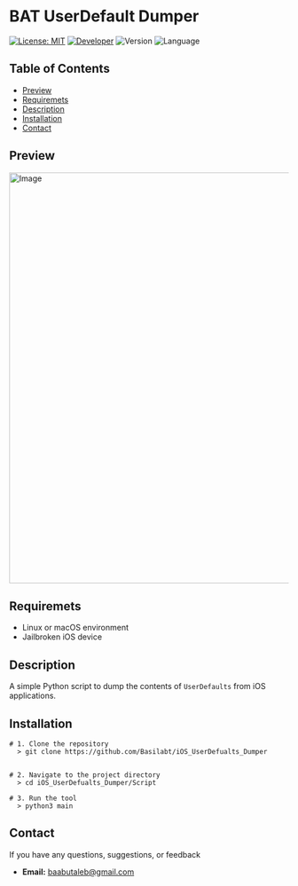 

# BAT UserDefault Dumper

[![License: MIT](https://img.shields.io/badge/License-MIT-yellow.svg)](https://github.com/Basilabt/iOS_UserDefualts_Dumper/blob/main/LICENSE)
[![Developer](https://img.shields.io/badge/Developer-Basilabt-crimson)](https://github.com/Basilabt)
![Version](https://img.shields.io/badge/version-1.0-brightgreen)
![Language](https://img.shields.io/badge/language-Python-blue)


## Table of Contents

- [Preview](#preview)
- [Requiremets](#requiremets)
- [Description](#description)
- [Installation](#scenario)
- [Contact](#contact)

## Preview
<img width="1566" height="741" alt="Image" src="https://github.com/user-attachments/assets/88d215df-c6e6-4975-bb32-5ae3c29ab712" />

## Requiremets
- Linux or macOS environment
- Jailbroken iOS device

## Description
A simple Python script to dump the contents of `UserDefaults` from iOS applications.

## Installation


```
# 1. Clone the repository
  > git clone https://github.com/Basilabt/iOS_UserDefualts_Dumper


# 2. Navigate to the project directory
  > cd iOS_UserDefualts_Dumper/Script

# 3. Run the tool
  > python3 main

```

## Contact
If you have any questions, suggestions, or feedback

- **Email:** [baabutaleb@gmail.com](mailto:baabutaleb@gmail.com)
